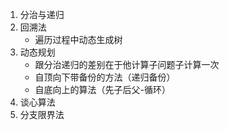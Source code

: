 1. 分治与递归
2. 回溯法
    - 遍历过程中动态生成树
3. 动态规划
    - 跟分治递归的差别在于他计算子问题子计算一次
    - 自顶向下带备份的方法（递归备份）
    - 自底向上的算法（先子后父-循环）
4. 谈心算法
5. 分支限界法